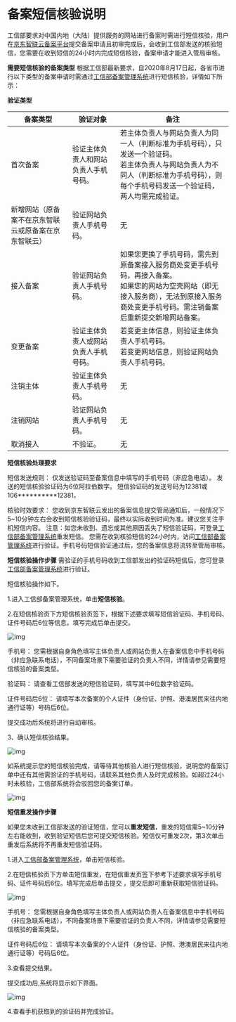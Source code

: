 # 备案短信核验说明

工信部要求对中国内地（大陆）提供服务的网站进行备案时需进行短信核验，用户在[京东智联云备案平台](https://record-console.jdcloud.com/)提交备案申请且初审完成后，会收到工信部发送的核验短信，您需要在收到短信的24小时内完成短信核验，备案申请才能进入管局审核。

**需要短信核验的备案类型**
根据工信部最新要求，自2020年8月17日起，各省市进行以下类型的备案申请时需通过[工信部备案管理系统](https://beian.miit.gov.cn/#/Integrated/ComplaintA)进行短信核验，详情如下所示：



**验证类型**

| **备案类型** | **验证对象**                                 | **备注**                                                     |
| ------------ | -------------------------------------------- | ------------------------------------------------------------ |
| 首次备案     | 验证主体负责人和网站负责人手机号码。          | 若主体负责人与网站负责人为同一人（判断标准为手机号码），只发送一个验证码。 <br/>若主体负责人与网站负责人为不同人（判断标准为手机号码），则每个手机号码发送一个验证码，两人均需完成验证。|
| 新增网站（原备案不在京东智联云或原备案在京东智联云） | 验证网站负责人手机号码。                     |无                                                     |
| 接入备案 | 验证网站负责人手机号码。                     | 如果您更换了手机号码，需先到原备案接入服务商处变更手机号码，再接入备案。<br/>如果您的网站为空壳网站（即无接入服务商），无法到原接入服务商处变更手机号码。需注销备案后重新提交新增网站备案。 |
| 变更备案 | 验证主体负责人或网站负责人手机号码。 | 若变更主体信息，则验证主体负责人手机号码。<br/>若变更网站信息，则验证网站负责人手机号码。 |
| 注销主体     | 验证主体负责人手机号码。                     | 无                               |
| 注销网站     | 验证网站负责人手机号码。                     | 无                            |
| 取消接入     | 不验证。                   | 无                            |


**短信核验处理要求**

短信发送规则：
仅发送验证码至备案信息中填写的手机号码（非应急电话）。
发送的短信核验验证码为6位阿拉伯数字。
短信验证码的发送号码为12381或106**********12381。

核验时效要求：
您收到京东智联云发出的备案信息提交管局通知后，一般情况下5~10分钟左右会收到短信核验验证码，最终以实际收到时间为准。建议您关注手机短信内容。
注意：如您未收到、遗忘或其他原因丢失了短信验证码，可登录[工信部备案管理系统](https://beian.miit.gov.cn/#/Integrated/ComplaintA)重发短信。
您需在收到核验短信的24小时内，访问[工信部备案管理系统](https://beian.miit.gov.cn/#/Integrated/ComplaintA)进行验证。手机号码短信验证通过后，您的备案信息将流转至管局审核。


**短信核验操作步骤**
需验证的手机号码收到工信部发出的验证码短信后，您可登录[工信部备案管理系统](https://beian.miit.gov.cn/#/Integrated/ComplaintA)进行验证。

短信核验操作如下。

1.进入工信部备案管理系统，单击**短信核验**。

2.在短信核验页下方短信核验页签下，根据下述要求填写短信验证码、手机号码、证件号码后6位等信息，填写完成后单击提交。

![img](https://github.com/jdcloudcom/cn/blob/zhaomeichen-beian-20200818/documentation/Domain-Name-%26-License/Image-Domain/ZMC-Image-Domain/message-check-1.png)

手机号：
您需根据自身角色填写主体负责人或网站负责人在备案信息中手机号码（非应急联系电话），不同备案场景下需要验证的负责人不同，详情请参见需要短信核验的备案类型。

验证码：
请查看工信部发送的短信验证码，填写其中6位数字验证码。

证件号码后6位：
请填写本次备案的个人证件（身份证、护照、港澳居民来往内地通行证等）号码后6位。

提交成功后系统将进行自动审核。

3、确认短信核验结果。

![img](https://github.com/jdcloudcom/cn/blob/zhaomeichen-beian-20200818/documentation/Domain-Name-%26-License/Image-Domain/ZMC-Image-Domain/message-check-complete-1.png)

如系统提示您的短信核验完成，请等待其他核验人进行短信核验，说明您的备案订单中还有其他需验证的手机号码，请联系其他负责人及时完成核验。如超过24小时未核验，工信部系统将会驳回您的备案订单。

![img](https://github.com/jdcloudcom/cn/blob/zhaomeichen-beian-20200818/documentation/Domain-Name-%26-License/Image-Domain/ZMC-Image-Domain/message-check-another-1.png)

**短信重发操作步骤**

如果您未收到工信部发送的验证短信，您可以**重发短信**，重发的短信需5~10分钟左右能收到，收到验证短信后您可提交短信核验。短信仅可重发2次，第3次单击重发后系统将不再重发短信验证码。

1.进入[工信部备案管理系统](https://beian.miit.gov.cn/#/Integrated/ComplaintA)，单击短信核验。

2.在短信核验页下方单击短信重发，在短信重发页签下参考下述要求填写手机号码、证件号码后6位。填写完成后单击提交 ，提交后即可重新获取短信验证码。

![img](https://github.com/jdcloudcom/cn/blob/zhaomeichen-beian-20200818/documentation/Domain-Name-%26-License/Image-Domain/ZMC-Image-Domain/message-check-again-1.png)

手机号：
您需根据自身角色填写主体负责人或网站负责人在备案信息中手机号码（非应急联系电话），不同备案场景下需要验证的负责人不同，详情请参见需要短信核验的备案类型。

证件号码后6位：
请填写本次备案的个人证件（身份证、护照、港澳居民来往内地通行证等）号码后6位。


3.查看提交结果。

提交成功后,系统将显示如下界面。

![img](https://github.com/jdcloudcom/cn/blob/zhaomeichen-beian-20200818/documentation/Domain-Name-%26-License/Image-Domain/ZMC-Image-Domain/message-check-code-1.png)

4.查看手机获取到的验证码并完成验证。
